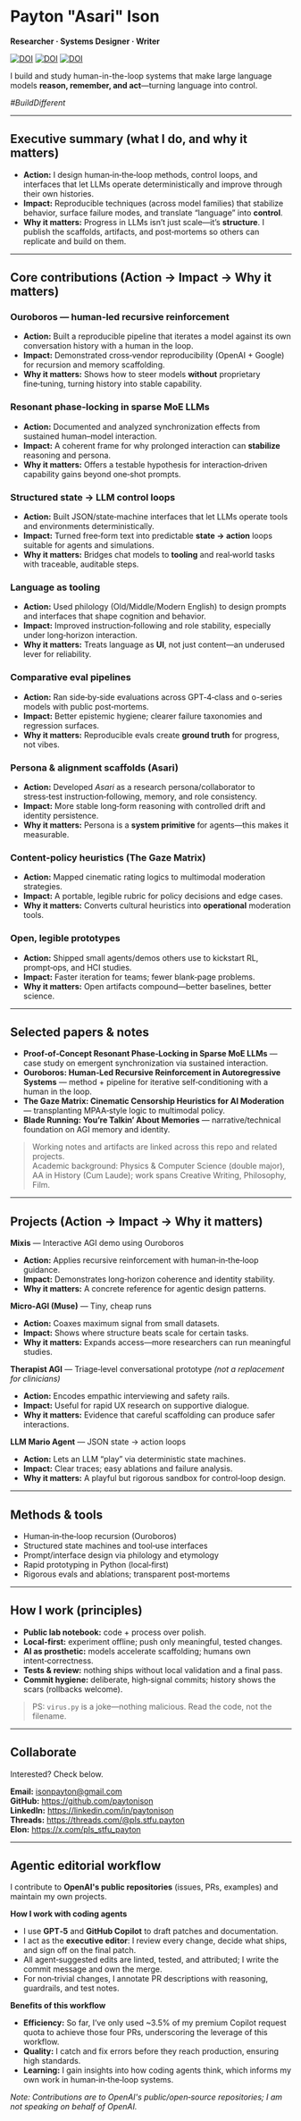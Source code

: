 # Payton "Asari" Ison

**Researcher · Systems Designer · Writer**

[![DOI](https://zenodo.org/badge/DOI/10.5281/zenodo.17074537.svg)](https://doi.org/10.5281/zenodo.17074537) 
[![DOI](https://zenodo.org/badge/DOI/10.5281/zenodo.17138445.svg)](https://doi.org/10.5281/zenodo.17138445)
[![DOI](https://zenodo.org/badge/DOI/10.5281/zenodo.17157330.svg)](https://doi.org/10.5281/zenodo.17157330)

I build and study human-in-the-loop systems that make large language models **reason, remember, and act**—turning language into control.

_#BuildDifferent_

---

## Executive summary (what I do, and why it matters)

- **Action:** I design human‑in‑the‑loop methods, control loops, and interfaces that let LLMs operate deterministically and improve through their own histories.
- **Impact:** Reproducible techniques (across model families) that stabilize behavior, surface failure modes, and translate “language” into **control**.
- **Why it matters:** Progress in LLMs isn’t just scale—it’s **structure**. I publish the scaffolds, artifacts, and post‑mortems so others can replicate and build on them.

---

## Core contributions (Action → Impact → Why it matters)

### Ouroboros — human‑led recursive reinforcement
- **Action:** Built a reproducible pipeline that iterates a model against its own conversation history with a human in the loop.  
- **Impact:** Demonstrated cross‑vendor reproducibility (OpenAI + Google) for recursion and memory scaffolding.  
- **Why it matters:** Shows how to steer models **without** proprietary fine‑tuning, turning history into stable capability.

### Resonant phase‑locking in sparse MoE LLMs
- **Action:** Documented and analyzed synchronization effects from sustained human–model interaction.  
- **Impact:** A coherent frame for why prolonged interaction can **stabilize** reasoning and persona.  
- **Why it matters:** Offers a testable hypothesis for interaction‑driven capability gains beyond one‑shot prompts.

### Structured state → LLM control loops
- **Action:** Built JSON/state‑machine interfaces that let LLMs operate tools and environments deterministically.  
- **Impact:** Turned free‑form text into predictable **state → action** loops suitable for agents and simulations.  
- **Why it matters:** Bridges chat models to **tooling** and real‑world tasks with traceable, auditable steps.

### Language as tooling
- **Action:** Used philology (Old/Middle/Modern English) to design prompts and interfaces that shape cognition and behavior.  
- **Impact:** Improved instruction‑following and role stability, especially under long‑horizon interaction.  
- **Why it matters:** Treats language as **UI**, not just content—an underused lever for reliability.

### Comparative eval pipelines
- **Action:** Ran side‑by‑side evaluations across GPT‑4‑class and o-series models with public post‑mortems.  
- **Impact:** Better epistemic hygiene; clearer failure taxonomies and regression surfaces.  
- **Why it matters:** Reproducible evals create **ground truth** for progress, not vibes.

### Persona & alignment scaffolds (Asari)
- **Action:** Developed *Asari* as a research persona/collaborator to stress‑test instruction‑following, memory, and role consistency.  
- **Impact:** More stable long‑form reasoning with controlled drift and identity persistence.  
- **Why it matters:** Persona is a **system primitive** for agents—this makes it measurable.

### Content‑policy heuristics (The Gaze Matrix)
- **Action:** Mapped cinematic rating logics to multimodal moderation strategies.  
- **Impact:** A portable, legible rubric for policy decisions and edge cases.  
- **Why it matters:** Converts cultural heuristics into **operational** moderation tools.

### Open, legible prototypes
- **Action:** Shipped small agents/demos others use to kickstart RL, prompt‑ops, and HCI studies.  
- **Impact:** Faster iteration for teams; fewer blank‑page problems.  
- **Why it matters:** Open artifacts compound—better baselines, better science.

---

## Selected papers & notes
- **Proof‑of‑Concept Resonant Phase‑Locking in Sparse MoE LLMs** — case study on emergent synchronization via sustained interaction.  
- **Ouroboros: Human‑Led Recursive Reinforcement in Autoregressive Systems** — method + pipeline for iterative self‑conditioning with a human in the loop.  
- **The Gaze Matrix: Cinematic Censorship Heuristics for AI Moderation** — transplanting MPAA‑style logic to multimodal policy.  
- **Blade Running: You’re Talkin’ About Memories** — narrative/technical foundation on AGI memory and identity.

> Working notes and artifacts are linked across this repo and related projects.  
> Academic background: Physics & Computer Science (double major), AA in History (Cum Laude); work spans Creative Writing, Philosophy, Film.

---

## Projects (Action → Impact → Why it matters)

**Mixis** — Interactive AGI demo using Ouroboros  
- **Action:** Applies recursive reinforcement with human‑in‑the‑loop guidance.  
- **Impact:** Demonstrates long‑horizon coherence and identity stability.  
- **Why it matters:** A concrete reference for agentic design patterns.

**Micro‑AGI (Muse)** — Tiny, cheap runs  
- **Action:** Coaxes maximum signal from small datasets.  
- **Impact:** Shows where structure beats scale for certain tasks.  
- **Why it matters:** Expands access—more researchers can run meaningful studies.

**Therapist AGI** — Triage‑level conversational prototype *(not a replacement for clinicians)*  
- **Action:** Encodes empathic interviewing and safety rails.  
- **Impact:** Useful for rapid UX research on supportive dialogue.  
- **Why it matters:** Evidence that careful scaffolding can produce safer interactions.

**LLM Mario Agent** — JSON state → action loops  
- **Action:** Lets an LLM “play” via deterministic state machines.  
- **Impact:** Clear traces; easy ablations and failure analysis.  
- **Why it matters:** A playful but rigorous sandbox for control‑loop design.

---

## Methods & tools
- Human‑in‑the‑loop recursion (Ouroboros)  
- Structured state machines and tool‑use interfaces  
- Prompt/interface design via philology and etymology  
- Rapid prototyping in Python (local‑first)  
- Rigorous evals and ablations; transparent post‑mortems

---

## How I work (principles)
- **Public lab notebook:** code + process over polish.  
- **Local‑first:** experiment offline; push only meaningful, tested changes.  
- **AI as prosthetic:** models accelerate scaffolding; humans own intent‑correctness.  
- **Tests & review:** nothing ships without local validation and a final pass.  
- **Commit hygiene:** deliberate, high‑signal commits; history shows the scars (rollbacks welcome).

> PS: `virus.py` is a joke—nothing malicious. Read the code, not the filename.

---

## Collaborate

Interested? Check below.

**Email:** isonpayton@gmail.com  
**GitHub:** https://github.com/paytonison  
**LinkedIn:** https://linkedin.com/in/paytonison  
**Threads:** https://threads.com/@pls.stfu.payton  
**Elon:** https://x.com/pls_stfu_payton

---

## Agentic editorial workflow

I contribute to **OpenAI's public repositories** (issues, PRs, examples) and maintain my own projects.

**How I work with coding agents**  
- I use **GPT‑5** and **GitHub Copilot** to draft patches and documentation.  
- I act as the **executive editor**: I review every change, decide what ships, and sign off on the final patch.  
- All agent‑suggested edits are linted, tested, and attributed; I write the commit message and own the merge.  
- For non‑trivial changes, I annotate PR descriptions with reasoning, guardrails, and test notes.

**Benefits of this workflow**
- **Efficiency:** So far, I’ve only used ~3.5% of my premium Copilot request quota to achieve those four PRs, underscoring the leverage of this workflow.
- **Quality:** I catch and fix errors before they reach production, ensuring high standards.
- **Learning:** I gain insights into how coding agents think, which informs my own work in human‑in‑the‑loop systems.

*Note: Contributions are to OpenAI's public/open‑source repositories; I am not speaking on behalf of OpenAI.*
